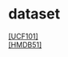 # dataset  
[[UCF101]](http://crcv.ucf.edu/data/UCF101.php)  
[[HMDB51]](http://serre-lab.clps.brown.edu/resource/hmdb-a-large-human-motion-database/#Downloads)
